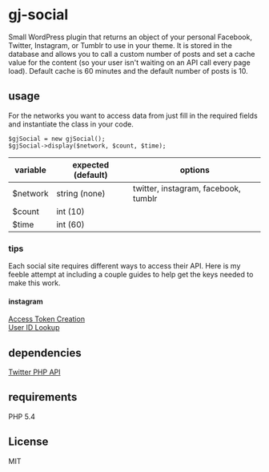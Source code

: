 # gj-social

Small WordPress plugin that returns an object of your personal Facebook, Twitter, Instagram, or Tumblr to use in your theme. It is stored in the database and allows you to call a custom number of posts and set a cache value for the content (so your user isn't waiting on an API call every page load). Default cache is 60 minutes and the default number of posts is 10.

## usage

For the networks you want to access data from just fill in the required fields and instantiate the class in your code.

```
$gjSocial = new gjSocial();
$gjSocial->display($network, $count, $time);
```

| variable | expected (default) | options                              |
| -------- | ------------------ | -------------------------------------|
| $network | string (none)      | twitter, instagram, facebook, tumblr |
| $count   | int (10)           |                                      |
| $time    | int (60)           |                                      |

### tips

Each social site requires different ways to access their API. Here is my feeble attempt at including a couple guides to help get the keys needed to make this work.

#### instagram
[Access Token Creation](http://jelled.com/instagram/access-token)  
[User ID Lookup](http://jelled.com/instagram/lookup-user-id)  

## dependencies

[Twitter PHP API](https://github.com/J7mbo/twitter-api-php)

## requirements

PHP 5.4

## License

MIT
